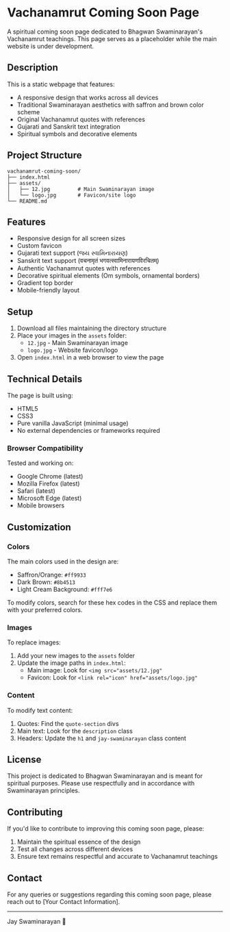 # Vachanamrut Coming Soon Page

A spiritual coming soon page dedicated to Bhagwan Swaminarayan's Vachanamrut teachings. This page serves as a placeholder while the main website is under development.

## Description

This is a static webpage that features:
- A responsive design that works across all devices
- Traditional Swaminarayan aesthetics with saffron and brown color scheme
- Original Vachanamrut quotes with references
- Gujarati and Sanskrit text integration
- Spiritual symbols and decorative elements

## Project Structure

```
vachanamrut-coming-soon/
├── index.html
├── assets/
│   ├── 12.jpg         # Main Swaminarayan image
│   └── logo.jpg       # Favicon/site logo
└── README.md
```

## Features

- Responsive design for all screen sizes
- Custom favicon
- Gujarati text support (જય સ્વામિનારાયણ)
- Sanskrit text support (वचनामृतं भगवत्स्वामिनारायणविरचितम्)
- Authentic Vachanamrut quotes with references
- Decorative spiritual elements (Om symbols, ornamental borders)
- Gradient top border
- Mobile-friendly layout

## Setup

1. Download all files maintaining the directory structure
2. Place your images in the `assets` folder:
   - `12.jpg` - Main Swaminarayan image
   - `logo.jpg` - Website favicon/logo
3. Open `index.html` in a web browser to view the page

## Technical Details

The page is built using:
- HTML5
- CSS3
- Pure vanilla JavaScript (minimal usage)
- No external dependencies or frameworks required

### Browser Compatibility

Tested and working on:
- Google Chrome (latest)
- Mozilla Firefox (latest)
- Safari (latest)
- Microsoft Edge (latest)
- Mobile browsers

## Customization

### Colors
The main colors used in the design are:
- Saffron/Orange: `#ff9933`
- Dark Brown: `#8b4513`
- Light Cream Background: `#fff7e6`

To modify colors, search for these hex codes in the CSS and replace them with your preferred colors.

### Images
To replace images:
1. Add your new images to the `assets` folder
2. Update the image paths in `index.html`:
   - Main image: Look for `<img src="assets/12.jpg"`
   - Favicon: Look for `<link rel="icon" href="assets/logo.jpg"`

### Content
To modify text content:
1. Quotes: Find the `quote-section` divs
2. Main text: Look for the `description` class
3. Headers: Update the `h1` and `jay-swaminarayan` class content

## License

This project is dedicated to Bhagwan Swaminarayan and is meant for spiritual purposes. Please use respectfully and in accordance with Swaminarayan principles.

## Contributing

If you'd like to contribute to improving this coming soon page, please:
1. Maintain the spiritual essence of the design
2. Test all changes across different devices
3. Ensure text remains respectful and accurate to Vachanamrut teachings

## Contact

For any queries or suggestions regarding this coming soon page, please reach out to [Your Contact Information].

---
Jay Swaminarayan 🙏